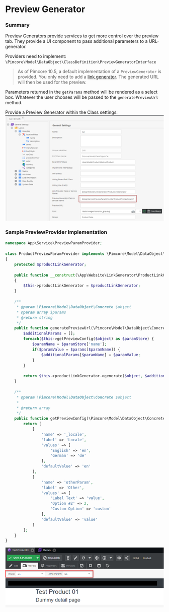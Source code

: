 # Preview Generator

### Summary
Preview Generators provide services to get more control over the preview tab. 
They provide a UI component to pass additional parameters to a URL-generator.

Providers need to implement: `\Pimcore\Model\DataObject\ClassDefinition\PreviewGeneratorInterface`

> As of Pimcore 10.5, a default implementation of a `PreviewGenerator` is provided. You only need to add
> a [link generator](./30_Link_Generator.md). The generated URL will then be used for the preview.

Parameters returned in the `getParams` method will be rendered as a select box. 
Whatever the user chooses will be passed to the `generatePreviewUrl` method.

Provide a Preview Generator within the Class settings:
![Preview Generator Setup](../../../img/preview_generator_1.png)


### Sample PreviewProvider Implementation
```php
namespace App\Service\PreviewParamProvider;

class ProductPreviewParamProvider implements \Pimcore\Model\DataObject\ClassDefinition\PreviewGeneratorInterface
{
    protected $productLinkGenerator;

    public function __construct(\App\Website\LinkGenerator\ProductLinkGenerator $productLinkGenerator)
    {
        $this->productLinkGenerator = $productLinkGenerator;
    }

    /**
     * @param \Pimcore\Model\DataObject\Concrete $object
     * @param array $params
     * @return string
     */
    public function generatePreviewUrl(\Pimcore\Model\DataObject\Concrete $object, array $params): string {
        $additionalParams = [];
        foreach($this->getPreviewConfig($object) as $paramStore) {
            $paramName = $paramStore['name'];
            if($paramValue = $params[$paramName]) {
                $additionalParams[$paramName] = $paramValue;
            }
        }

        return $this->productLinkGenerator->generate($object, $additionalParams);
    }

    /**
     * @param \Pimcore\Model\DataObject\Concrete $object
     * 
     * @return array
     */
    public function getPreviewConfig(\Pimcore\Model\DataObject\Concrete $object): array {
        return [
            [
                'name' => '_locale',
                'label' => 'Locale',
                'values' => [
                    'English' => 'en',
                    'German' => 'de'
                ],
                'defaultValue' => 'en'
            ],
            [
                'name' => 'otherParam',
                'label' => 'Other',
                'values' => [
                    'Label Text' => 'value',
                    'Option #2' => 2,
                    'Custom Option' => 'custom'
                ],
                'defaultValue' => 'value'
            ]
        ];
    }
}
```
![Preview Generator Example UI](../../../img/preview_generator_2.png)
